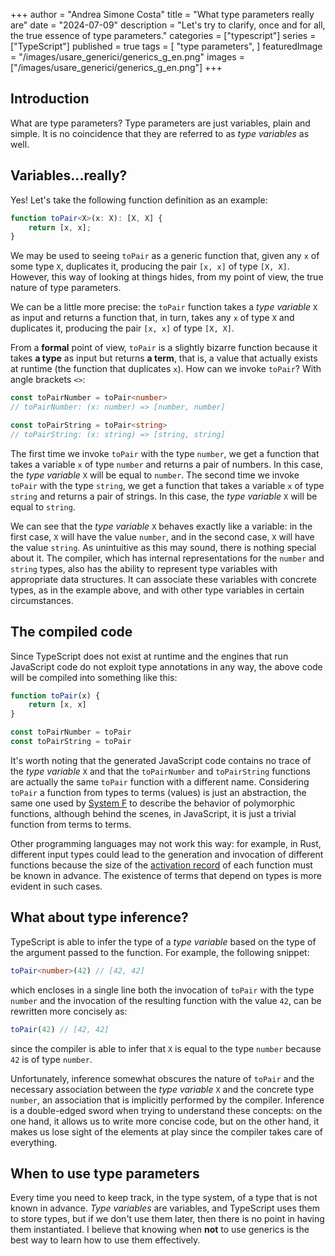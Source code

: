 +++
author = "Andrea Simone Costa"
title = "What type parameters really are"
date = "2024-07-09"
description = "Let's try to clarify, once and for all, the true essence of type parameters."
categories = ["typescript"]
series = ["TypeScript"]
published = true
tags = [
    "type parameters",
]
featuredImage = "/images/usare_generici/generics_g_en.png"
images = ["/images/usare_generici/generics_g_en.png"]
+++

## Introduction

What are type parameters? Type parameters are just variables, plain and simple. It is no coincidence that they are referred to as _type variables_ as well.

## Variables...really?

Yes! Let's take the following function definition as an example:

```ts
function toPair<X>(x: X): [X, X] {
    return [x, x];
}
```

We may be used to seeing `toPair` as a generic function that, given any `x` of some type `X`, duplicates it, producing the pair `[x, x]` of type `[X, X]`. However, this way of looking at things hides, from my point of view, the true nature of type parameters.

We can be a little more precise: the `toPair` function takes a _type variable_ `X` as input and returns a function that, in turn, takes any `x` of type `X` and duplicates it, producing the pair `[x, x]` of type `[X, X]`.

From a __formal__ point of view, `toPair` is a slightly bizarre function because it takes __a type__ as input but returns __a term__, that is, a value that actually exists at runtime (the function that duplicates `x`). How can we invoke `toPair`? With angle brackets `<>`:

```ts
const toPairNumber = toPair<number>
// toPairNumber: (x: number) => [number, number]

const toPairString = toPair<string>
// toPairString: (x: string) => [string, string]
```

The first time we invoke `toPair` with the type `number`, we get a function that takes a variable `x` of type `number` and returns a pair of numbers. In this case, the _type variable_ `X` will be equal to `number`. The second time we invoke `toPair` with the type `string`, we get a function that takes a variable `x` of type `string` and returns a pair of strings. In this case, the _type variable_ `X` will be equal to `string`.

We can see that the _type variable_ `X` behaves exactly like a variable: in the first case, `X` will have the value `number`, and in the second case, `X` will have the value `string`. As unintuitive as this may sound, there is nothing special about it. The compiler, which has internal representations for the `number` and `string` types, also has the ability to represent type variables with appropriate data structures. It can associate these variables with concrete types, as in the example above, and with other type variables in certain circumstances.

## The compiled code

Since TypeScript does not exist at runtime and the engines that run JavaScript code do not exploit type annotations in any way, the above code will be compiled into something like this:

```js
function toPair(x) {
    return [x, x]
}

const toPairNumber = toPair
const toPairString = toPair
```

It's worth noting that the generated JavaScript code contains no trace of the _type variable_ `X` and that the `toPairNumber` and `toPairString` functions are actually the same `toPair` function with a different name. Considering `toPair` a function from types to terms (values) is just an abstraction, the same one used by [System F](https://en.wikipedia.org/wiki/System_F) to describe the behavior of polymorphic functions, although behind the scenes, in JavaScript, it is just a trivial function from terms to terms.

Other programming languages may not work this way: for example, in Rust, different input types could lead to the generation and invocation of different functions because the size of the [activation record](https://en.wikipedia.org/wiki/Call_stack) of each function must be known in advance. The existence of terms that depend on types is more evident in such cases.

## What about type inference?

TypeScript is able to infer the type of a _type variable_ based on the type of the argument passed to the function. For example, the following snippet:

```ts
toPair<number>(42) // [42, 42]
```

which encloses in a single line both the invocation of `toPair` with the type `number` and the invocation of the resulting function with the value `42`, can be rewritten more concisely as:

```ts
toPair(42) // [42, 42]
```

since the compiler is able to infer that `X` is equal to the type `number` because `42` is of type `number`.

Unfortunately, inference somewhat obscures the nature of `toPair` and the necessary association between the _type variable_ `X` and the concrete type `number`, an association that is implicitly performed by the compiler. Inference is a double-edged sword when trying to understand these concepts: on the one hand, it allows us to write more concise code, but on the other hand, it makes us lose sight of the elements at play since the compiler takes care of everything.

## When to use type parameters

Every time you need to keep track, in the type system, of a type that is not known in advance. _Type variables_ are variables, and TypeScript uses them to store types, but if we don't use them later, then there is no point in having them instantiated. I believe that knowing when __not__ to use generics is the best way to learn how to use them effectively.